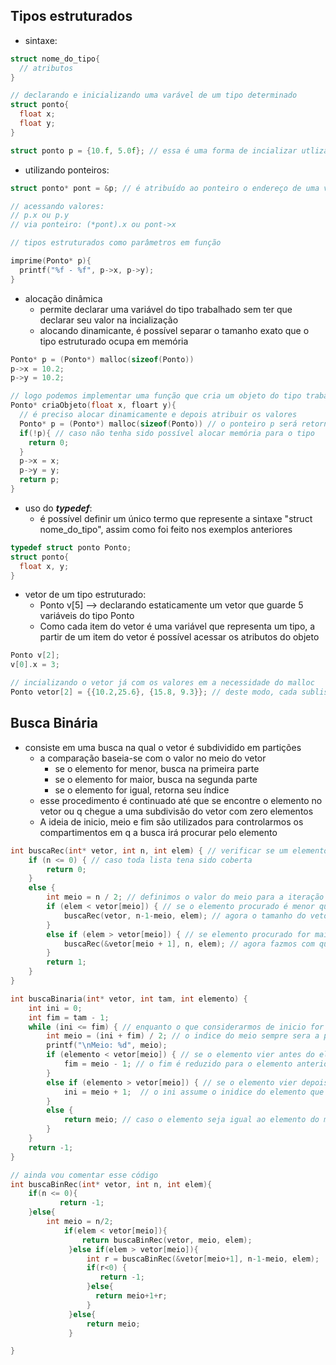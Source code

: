 ## Tipos estruturados
- sintaxe:
```c
struct nome_do_tipo{
  // atributos
}

// declarando e inicializando uma varável de um tipo determinado
struct ponto{
  float x;
  float y;
}

struct ponto p = {10.f, 5.0f}; // essa é uma forma de incializar utlizando chaves onde cada item corresponde a um atributo do tipo estruturado
```
- utilizando ponteiros:
```c
struct ponto* pont = &p; // é atribuído ao ponteiro o endereço de uma variável do tipo sendo trabalhado

// acessando valores:
// p.x ou p.y 
// via ponteiro: (*pont).x ou pont->x

// tipos estruturados como parâmetros em função

imprime(Ponto* p){
  printf("%f - %f", p->x, p->y);
}
```
- alocação dinâmica
  - permite declarar uma variável do tipo trabalhado sem ter que declarar seu valor na incialização
  - alocando dinamicante, é possível separar o tamanho exato que o tipo estruturado ocupa em memória
```c
Ponto* p = (Ponto*) malloc(sizeof(Ponto))
p->x = 10.2;
p->y = 10.2;

// logo podemos implementar uma função que cria um objeto do tipo trabalhado --> deve retorna um ponteiro do tipo especificado
Ponto* criaObjeto(float x, floart y){
  // é preciso alocar dinamicamente e depois atribuir os valores
  Ponto* p = (Ponto*) malloc(sizeof(Ponto)) // o ponteiro p será retornado na função
  if(!p){ // caso não tenha sido possível alocar memória para o tipo
    return 0;
  }
  p->x = x;
  p->y = y;
  return p;
}
```
- uso do ***typedef***:
  - é possível definir um único termo que represente a sintaxe "struct nome_do_tipo", assim como foi feito nos exemplos anteriores
```c
typedef struct ponto Ponto;
struct ponto{
  float x, y;
}
```
- vetor de um tipo estruturado:
  - Ponto v[5] --> declarando estaticamente um vetor que guarde 5 variáveis do tipo Ponto
  - Como cada item do vetor é uma variável que representa um tipo, a partir de um item do vetor é possível acessar os atributos do objeto
```c
Ponto v[2];
v[0].x = 3;

// incializando o vetor já com os valores em a necessidade do malloc
Ponto vetor[2] = {{10.2,25.6}, {15.8, 9.3}}; // deste modo, cada sublista é um Ponto
```
## Busca Binária
- consiste em uma busca na qual o vetor é subdividido em partições
  - a comparação baseia-se com o valor no meio do vetor
    - se o elemento for menor, busca na primeira parte
    - se o elemento for maior, busca na segunda parte
    - se o elemento for igual, retorna seu índice
  - esse procedimento é continuado até que se encontre o elemento no vetor ou q chegue a uma subdivisão do vetor com zero elementos
  - A ideia de inicio, meio e fim são utilizados para controlarmos os compartimentos em q a busca irá procurar pelo elemento
```c
int buscaRec(int* vetor, int n, int elem) { // verificar se um elemento existe no vetor
	if (n <= 0) { // caso toda lista tena sido coberta 
		return 0;
	}
	else {
		int meio = n / 2; // definimos o valor do meio para a iteração
		if (elem < vetor[meio]) { // se o elemento procurado é menor que o elemento do meio
			buscaRec(vetor, n-1-meio, elem); // agora o tamanho do vetor é o último índice menor o meio
		}
		else if (elem > vetor[meio]) { // se elemento procurado for maior que o elemento do meio
			buscaRec(&vetor[meio + 1], n, elem); // agora fazmos com que o nosso ponteiro aponte para o iníce depois do meio
		}
		return 1;
	}
}

int buscaBinaria(int* vetor, int tam, int elemento) {
	int ini = 0;
	int fim = tam - 1;	
	while (ini <= fim) { // enquanto o que considerarmos de inicio for menor ou igual ao fim do vetor
		int meio = (ini + fim) / 2; // o indice do meio sempre sera a parte inteira da divisão de (ini + fim)/2
		printf("\nMeio: %d", meio);
		if (elemento < vetor[meio]) { // se o elemento vier antes do elemento do meio
			fim = meio - 1; // o fim é reduzido para o elemento anterior ao meio
		}
		else if (elemento > vetor[meio]) { // se o elemento vier depois do elemento do meio
			ini = meio + 1;  // o ini assume o inidice do elemento que vem depois do meio
		}
		else {
			return meio; // caso o elemento seja igual ao elemento do meio do vetor
		}
	}
	return -1;
}

// ainda vou comentar esse código
int buscaBinRec(int* vetor, int n, int elem){
	if(n <= 0){
           return -1;
	}else{
	    int meio = n/2;
            if(elem < vetor[meio]){
                return buscaBinRec(vetor, meio, elem);
             }else if(elem > vetor[meio]){
                 int r = buscaBinRec(&vetor[meio+1], n-1-meio, elem);
                 if(r<0) {
                    return -1;
                 }else{
                   return meio+1+r;  
                 }
             }else{
                 return meio; 
             }

}


```


